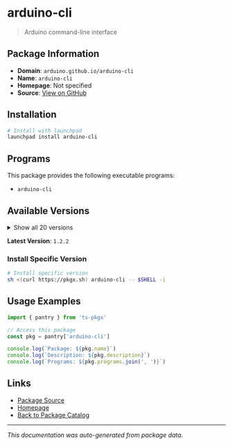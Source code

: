 # arduino-cli

> Arduino command-line interface

## Package Information

- **Domain**: `arduino.github.io/arduino-cli`
- **Name**: `arduino-cli`
- **Homepage**: Not specified
- **Source**: [View on GitHub](https://github.com/pkgxdev/pantry/tree/main/projects/arduino.github.io/arduino-cli/package.yml)

## Installation

```bash
# Install with launchpad
launchpad install arduino-cli
```

## Programs

This package provides the following executable programs:

- `arduino-cli`

## Available Versions

<details>
<summary>Show all 20 versions</summary>

- `1.2.2`, `1.2.0`, `1.1.1`, `1.1.0`, `1.0.4`
- `1.0.3`, `1.0.2`, `1.0.1`, `1.0.0`, `0.35.3`
- `0.35.2`, `0.35.1`, `0.35.0`, `0.34.2`, `0.34.1`
- `0.34.0`, `0.33.1`, `0.33.0`, `0.32.3`, `0.32.2`

</details>

**Latest Version**: `1.2.2`

### Install Specific Version

```bash
# Install specific version
sh <(curl https://pkgx.sh) arduino-cli -- $SHELL -i
```

## Usage Examples

```typescript
import { pantry } from 'ts-pkgx'

// Access this package
const pkg = pantry['arduino-cli']

console.log(`Package: ${pkg.name}`)
console.log(`Description: ${pkg.description}`)
console.log(`Programs: ${pkg.programs.join(', ')}`)
```

## Links

- [Package Source](https://github.com/pkgxdev/pantry/tree/main/projects/arduino.github.io/arduino-cli/package.yml)
- [Homepage](#)
- [Back to Package Catalog](../../../package-catalog.md)

---

*This documentation was auto-generated from package data.*
